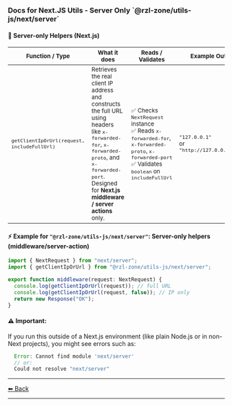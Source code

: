 <h3 id="docs-sub-main--title">
  Docs for Next.JS Utils - Server Only `@rzl-zone/utils-js/next/server`    
</h3>
     
  
  #### 🚀 Server-only Helpers (Next.js)

  | <small>Function / Type </small>                            | <small>What it does</small>                                                                                                                                                                                               | <small>Reads / Validates</small>                                                                                                                                     | <small>Example Output</small>                                |
  | ---------------------------------------------------------- | ------------------------------------------------------------------------------------------------------------------------------------------------------------------------------------------------------------------------- | -------------------------------------------------------------------------------------------------------------------------------------------------------------------- | ------------------------------------------------------------ |
  | <small>`getClientIpOrUrl(request, includeFullUrl)`</small> | <small>Retrieves the real client IP address and constructs the full URL using headers like `x-forwarded-for`, `x-forwarded-proto`, and `x-forwarded-port`. Designed for **Next.js middleware / server actions** only.</small> | <small>✅ Checks `NextRequest` instance<br>✅ Reads `x-forwarded-for`, `x-forwarded-proto`, `x-forwarded-port`<br>✅ Validates `boolean` on `includeFullUrl`</small> | <small>`"127.0.0.1"`<br>or `"http://127.0.0.1:3000"`</small> |

  #### ⚡ Example for `"@rzl-zone/utils-js/next/server"`: Server-only helpers (middleware/server-action)

  ```ts
  import { NextRequest } from "next/server";
  import { getClientIpOrUrl } from "@rzl-zone/utils-js/next/server";

  export function middleware(request: NextRequest) {
    console.log(getClientIpOrUrl(request)); // full URL
    console.log(getClientIpOrUrl(request, false)); // IP only
    return new Response("OK");
  }
  ```

  #### ⚠️ Important:

  If you run this outside of a Next.js environment (like plain Node.js or in non-Next projects), you might see errors such as:

  ```js
    Error: Cannot find module 'next/server'
    // or:
    Could not resolve "next/server"
  ```

---

[⬅ Back](https://github.com/rzl-zone/utils-js?tab=readme-ov-file#nextjs-support--server-only)

---
